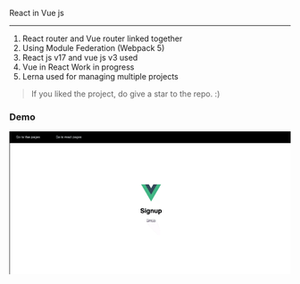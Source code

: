 React in Vue js

----

1. React router and Vue router linked together
2. Using Module Federation (Webpack 5)
3. React js v17 and vue js v3 used
4. Vue in React Work in progress
5. Lerna used for managing multiple projects

> If you liked the project, do give a star to the repo. :)

### Demo
![demo](https://raw.githubusercontent.com/devaman/react-in-vue-webpack/master/modulefederation.gif)
